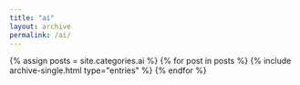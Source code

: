 ```yaml
---
title: "ai"
layout: archive
permalink: /ai/
---
```

{% assign posts = site.categories.ai %}
{% for post in posts %}
  {% include archive-single.html type="entries" %}
{% endfor %}
